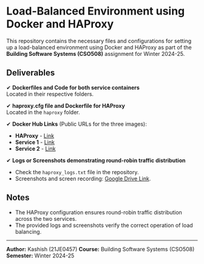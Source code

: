# Load-Balanced Environment using Docker and HAProxy

This repository contains the necessary files and configurations for setting up a load-balanced environment using Docker and HAProxy as part of the **Building Software Systems (CSO508)** assignment for Winter 2024-25.

## Deliverables

✔ **Dockerfiles and Code for both service containers**  
Located in their respective folders.

✔ **haproxy.cfg file and Dockerfile for HAProxy**  
Located in the `haproxy` folder.

✔ **Docker Hub Links** (Public URLs for the three images):
- **HAProxy** - [Link](https://hub.docker.com/layers/kashish0457/21je0457-haproxy/latest/images/sha256:2593506c3fb06c4d4944e87c6de2a0a6a4ff7f9e66531cab998236a581f703d0?uuid=224FBABB-E15F-4133-82EE-ED2C10F4C592)
- **Service 1** - [Link](https://hub.docker.com/layers/kashish0457/21je0457-service1/latest/images/sha256:6527d59d25ef73a07036b63cacb857c648adbd7ad39ead78116000dd391ee91f?uuid=224FBABB-E15F-4133-82EE-ED2C10F4C592)
- **Service 2** - [Link](https://hub.docker.com/layers/kashish0457/21je0457-service2/latest/images/sha256:4c10d9445eb51f1dd8bab7e95c70265abbe6e18528c5683152ef00fc47869b72?uuid=224FBABB-E15F-4133-82EE-ED2C10F4C592)

✔ **Logs or Screenshots demonstrating round-robin traffic distribution**
- Check the `haproxy_logs.txt` file in the repository.
- Screenshots and screen recording: [Google Drive Link](https://drive.google.com/drive/folders/18n0KWSwqKkdCXo3k7sWOuN0UFzHmNqxi?usp=sharing).

## Notes
- The HAProxy configuration ensures round-robin traffic distribution across the two services.
- The provided logs and screenshots verify the correct operation of load balancing.

---

**Author:** Kashish (21JE0457)
**Course:** Building Software Systems (CSO508)  
**Semester:** Winter 2024-25

